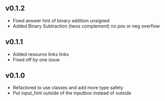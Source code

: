 ## v0.1.2
+ Fixed answer hint of binary addition unsigned
+ Added  Binary Subtraction (twos complement) no pos or neg overflow

## v0.1.1
+ Added resource links links
+ Fixed off by one issue
## v0.1.0
+ Refactored to use classes and add more type safety
+ Put input_hint outside of the inputbox instead of outside